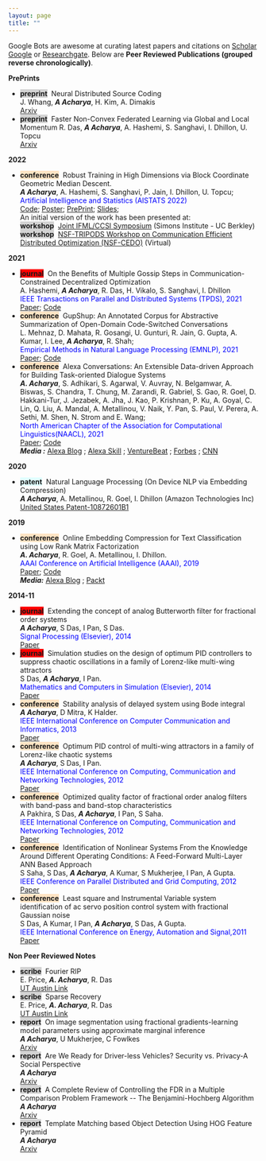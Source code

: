 ```yaml
---
layout: page
title: "" 
---
```

Google Bots are awesome at curating latest papers and citations on [Scholar Google](https://scholar.google.co.in/citations?hl=en&user=uBmgGMAAAAAJ) 
or [Researchgate](https://www.researchgate.net/profile/Anish_Acharya2). Below are
**Peer Reviewed Publications (grouped reverse chronologically)**. 
    
**PrePrints**
- <span style="background-color:lightgrey">**preprint**</span>&nbsp; Neural Distributed Source Coding   
   J. Whang, ***A Acharya***, H. Kim, A. Dimakis   
   [Arxiv](https://arxiv.org/abs/2106.02797.pdf)
- <span style="background-color:lightgrey">**preprint**</span>&nbsp; Faster Non-Convex Federated Learning via Global and  Local Momentum
   R. Das, ***A Acharya***, A. Hashemi, S. Sanghavi, I. Dhillon, U. Topcu      
   [Arxiv](https://arxiv.org/abs/2012.04061)
  
**2022**
- <span style="background-color: bisque">**conference**</span>&nbsp; 
   Robust Training in High Dimensions via Block Coordinate Geometric Median Descent.   
  ***A Acharya***, A. Hashemi, S. Sanghavi, P. Jain, I. Dhillon, U. Topcu;   
  <span style="color:blue">Artificial Intelligence and Statistics (AISTATS 2022) </span>   
   [Code](https://github.com/anishacharya/BGMD);
   [Poster](https://github.com/anishacharya/BGMD/blob/main/BGMD_Simons.pdf);
   [PrePrint](https://arxiv.org/pdf/2106.08882.pdf); 
   [Slides](https://github.com/anishacharya/BGMD/blob/main/BgmD_slides.pdf);         
   An initial version of the work has been presented at:       
   <span style="background-color:lightgrey">**workshop**</span>&nbsp; 
  [Joint IFML/CCSI Symposium](https://simons.berkeley.edu/workshops/joint-ifmlccsi-symposium)
   (Simons Institute - UC Berkley)       
   <span style="background-color:lightgrey">**workshop**</span>&nbsp; 
  [NSF-TRIPODS Workshop on Communication Efficient Distributed Optimization (NSF-CEDO)](https://sites.google.com/ucsd.edu/cedo/)
  (Virtual)
  
**2021**
- <span style="background-color: red">**journal**</span>&nbsp; 
  On the Benefits of Multiple Gossip Steps in Communication-Constrained Decentralized Optimization      
   A. Hashemi, ***A Acharya***, R. Das, H. Vikalo, S. Sanghavi, I. Dhillon      
   <span style="color:blue">IEEE Transactions on Parallel and Distributed Systems (TPDS), 2021 </span>      
   [Paper](https://ieeexplore.ieee.org/stamp/stamp.jsp?arnumber=9664349); 
   [Code](https://github.com/anishacharya/DeLiCoCo)
- <span style="background-color: bisque">**conference**</span>&nbsp;
  GupShup: An Annotated Corpus for Abstractive Summarization of Open-Domain Code-Switched Conversations    
   L. Mehnaz, D. Mahata, R. Gosangi, U. Gunturi, R. Jain, G. Gupta, A. Kumar, I. Lee, ***A Acharya***,  R. Shah;    
   <span style="color:blue">Empirical Methods in Natural Language Processing (EMNLP), 2021</span>    
   [Paper](https://aclanthology.org/2021.emnlp-main.499/);
   [Code](https://github.com/midas-research/gupshup)
- <span style="background-color: bisque">**conference**</span>&nbsp; 
   Alexa Conversations: An Extensible Data-driven Approach for Building Task-oriented Dialogue Systems   
   ***A. Acharya***, S. Adhikari, S. Agarwal, V. Auvray, N. Belgamwar, A. Biswas, S. Chandra, T. Chung, M. Zarandi, 
   R. Gabriel, S. Gao, R. Goel, D. Hakkani-Tur, J. Jezabek, A. Jha, J. Kao, P. Krishnan, P. Ku, A. Goyal, C. Lin, 
   Q. Liu, A. Mandal, A. Metallinou, V. Naik, Y. Pan, S. Paul, V. Perera, A. Sethi, M. Shen, N. Strom and E. Wang;    
   <span style="color:blue">North American Chapter of the Association for Computational Linguistics(NAACL), 2021</span>   
   [Paper](https://www.aclweb.org/anthology/2021.naacl-demos.15/);
   [Code](https://developer.amazon.com/en-US/docs/alexa/conversations/about-alexa-conversations.html)       
   ***Media :*** 
   [Alexa Blog](https://www.amazon.science/blog/amazon-unveils-novel-alexa-dialog-modeling-for-natural-cross-skill-conversations) ; 
   [Alexa Skill](https://developer.amazon.com/en-US/docs/alexa/conversations/about-alexa-conversations.html) ;
   [VentureBeat](https://www.youtube.com/watch?v=hEIjCF-KaRY) ;
   [Forbes](https://www.forbes.com/sites/cognitiveworld/2019/06/12/amazon-advances-conversational-applications/?sh=443c78197d26) ;
   [CNN](https://www.cnn.com/2020/09/25/tech/amazon-alexa-conversational-ai/index.html)
   
**2020**
- <span style="background-color: lightcyan">**patent**</span>&nbsp;
   Natural Language Processing (On Device NLP via Embedding Compression)    
   ***A Acharya***, A. Metallinou, R. Goel, I. Dhillon (Amazon Technologies Inc)   
   [United States Patent-10872601B1](https://patents.google.com/patent/US10872601B1/en)

**2019**
- <span style="background-color: bisque">**conference**</span>&nbsp;
  Online Embedding Compression for Text Classification using Low Rank Matrix Factorization   
   ***A. Acharya***, R. Goel, A. Metallinou, I. Dhillon.   
   <span style="color:blue">AAAI Conference on Artificial Intelligence (AAAI), 2019</span>   
   [Paper](https://ojs.aaai.org/index.php/AAAI/article/view/4578);
   [Code](https://github.com/anishacharya/Online-Embedding-Compression-AAAI-2019)   
   ***Media:*** 
   [Alexa Blog](https://www.amazon.science/blog/new-method-for-compressing-neural-networks-better-preserves-accuracy) ;
   [Packt](https://hub.packtpub.com/amazon-alexa-ai-researchers-develop-new-method-to-compress-neural-networks-and-preserves-accuracy-of-system/)
   

**2014-11**
- <span style="background-color: red">**journal**</span>&nbsp;
  Extending the concept of analog Butterworth filter for fractional order systems    
   ***A Acharya***, S Das, I Pan, S Das.    
   <span style="color:blue">Signal Processing (Elsevier), 2014</span>   
   [Paper](https://www.sciencedirect.com/science/article/abs/pii/S0165168413002910)
- <span style="background-color: red">**journal**</span>&nbsp;
  Simulation studies on the design of optimum PID controllers to suppress chaotic oscillations in a
  family of Lorenz-like multi-wing attractors    
  S Das, ***A Acharya***, I Pan.     
  <span style="color:blue">
   Mathematics and Computers in Simulation (Elsevier), 2014</span>    
   [Paper](https://www.sciencedirect.com/science/article/abs/pii/S0378475414000469)
- <span style="background-color: bisque">**conference**</span>&nbsp;
  Stability analysis of delayed system using Bode integral    
   ***A Acharya***, D Mitra, K Halder.    
   <span style="color:blue"> IEEE International Conference on Computer 
   Communication and Informatics, 2013</span>    
   [Paper](https://ieeexplore.ieee.org/abstract/document/6466311)
- <span style="background-color: bisque">**conference**</span>&nbsp;
  Optimum PID control of multi-wing attractors in a family of Lorenz-like chaotic systems   
   ***A Acharya***, S Das, I Pan.      
   <span style="color:blue"> IEEE International Conference on Computing, Communication and Networking 
   Technologies, 2012</span>     
   [Paper](https://ieeexplore.ieee.org/abstract/document/6396002)
- <span style="background-color: bisque">**conference**</span>&nbsp;
  Optimized quality factor of fractional order analog filters with band-pass and band-stop characteristics    
  A Pakhira, S Das, ***A Acharya***, I Pan, S Saha.        
  <span style="color:blue"> IEEE International Conference on Computing, 
  Communication and Networking Technologies, 2012</span>    
  [Paper](https://ieeexplore.ieee.org/abstract/document/6396000)
- <span style="background-color: bisque">**conference**</span>&nbsp;
  Identification of Nonlinear Systems From the Knowledge Around Different Operating Conditions:
  A Feed-Forward Multi-Layer ANN Based Approach    
  S Saha, S Das, ***A Acharya***, A Kumar, S Mukherjee, I Pan, A Gupta.    
  <span style="color:blue">IEEE Conference on Parallel Distributed and Grid Computing, 2012</span>    
  [Paper](https://ieeexplore.ieee.org/abstract/document/6449856)
- <span style="background-color: bisque">**conference**</span>&nbsp;
  Least square and Instrumental Variable system identification of ac servo position control
  system with fractional Gaussian noise    
  S Das, A Kumar, I Pan, ***A Acharya***, S Das, A Gupta.    
  <span style="color:blue"> IEEE International Conference on Energy, Automation and Signal,2011</span>    
  [Paper](https://ieeexplore.ieee.org/abstract/document/6147165)
   

**Non Peer Reviewed Notes** 
- <span style="background-color:lightgrey">**scribe**</span>&nbsp;
  Fourier RIP    
  E. Price, ***A. Acharya***, R. Das     
  [UT Austin Link](https://www.cs.utexas.edu/~ecprice/courses/sublinear/scribe/lec18.pdf)
- <span style="background-color:lightgrey">**scribe**</span>&nbsp; 
  Sparse Recovery    
  E. Price, ***A. Acharya***, R. Das    
  [UT Austin Link](https://www.cs.utexas.edu/~ecprice/courses/sublinear/scribe/lec15.pdf)
- <span style="background-color:lightgrey">**report**</span>&nbsp; 
  On image segmentation using fractional gradients-learning model parameters using approximate marginal inference         
  ***A Acharya***, U Mukherjee, C Fowlkes                 
  [Arxiv](https://arxiv.org/abs/1605.02240)
- <span style="background-color:lightgrey">**report**</span>&nbsp;
  Are We Ready for Driver-less Vehicles? Security vs. Privacy-A Social Perspective    
  ***A Acharya***      
  [Arxiv](https://arxiv.org/abs/1412.5207)
- <span style="background-color:lightgrey">**report**</span>&nbsp; 
  A Complete Review of Controlling the FDR in a Multiple Comparison Problem Framework
  -- The Benjamini-Hochberg Algorithm        
  ***A Acharya***      
  [Arxiv](https://arxiv.org/abs/1406.7117)
- <span style="background-color:lightgrey">**report**</span>&nbsp;
  Template Matching based Object Detection Using HOG Feature Pyramid    
  ***A Acharya***       
  [Arxiv](https://arxiv.org/abs/1406.7120)